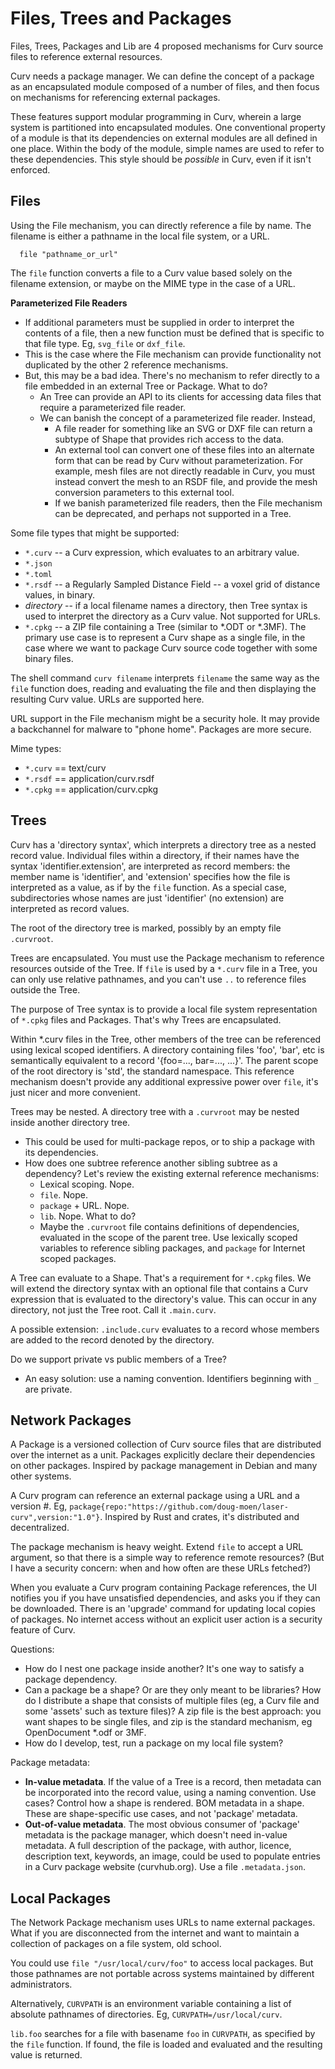 # Files, Trees and Packages

Files, Trees, Packages and Lib are 4 proposed mechanisms for Curv source files
to reference external resources.

Curv needs a package manager. We can define the concept of a package as an
encapsulated module composed of a number of files, and then focus on mechanisms
for referencing external packages.

These features support modular programming in Curv, wherein a large system is
partitioned into encapsulated modules. One conventional property of a module is
that its dependencies on external modules are all defined in one place. Within
the body of the module, simple names are used to refer to these dependencies.
This style should be *possible* in Curv, even if it isn't enforced.

## Files

Using the File mechanism, you can directly reference a file by name.
The filename is either a pathname in the local file system, or a URL.
```
  file "pathname_or_url"
```

The `file` function converts a file to a Curv value based solely on the filename
extension, or maybe on the MIME type in the case of a URL.

**Parameterized File Readers**
* If additional parameters must be supplied in order to interpret the contents
  of a file, then a new function must be defined that is specific to that file
  type. Eg, `svg_file` or `dxf_file`.
* This is the case where the File mechanism can provide functionality not
  duplicated by the other 2 reference mechanisms.
* But, this may be a bad idea. There's no mechanism to refer directly to a file
  embedded in an external Tree or Package. What to do?
  * An Tree can provide an API to its clients for accessing data files that
    require a parameterized file reader.
  * We can banish the concept of a parameterized file reader. Instead,
    * A file reader for something like an SVG or DXF file can return a subtype
      of Shape that provides rich access to the data.
    * An external tool can convert one of these files into an alternate form
      that can be read by Curv without parameterization. For example,
      mesh files are not directly readable in Curv, you must instead convert
      the mesh to an RSDF file, and provide the mesh conversion parameters
      to this external tool.
    * If we banish parameterized file readers, then the File mechanism can
      be deprecated, and perhaps not supported in a Tree.

Some file types that might be supported:
* `*.curv` -- a Curv expression, which evaluates to an arbitrary value.
* `*.json`
* `*.toml`
* `*.rsdf` -- a Regularly Sampled Distance Field -- a voxel grid of distance
  values, in binary.
* *directory* -- if a local filename names a directory, then Tree syntax is
  used to interpret the directory as a Curv value. Not supported for URLs.
* `*.cpkg` -- a ZIP file containing a Tree (similar to *.ODT or *.3MF). The
  primary use case is to represent a Curv shape as a single file, in the case
  where we want to package Curv source code together with some binary files.

The shell command `curv filename` interprets `filename` the same way as the
`file` function does, reading and evaluating the file and then displaying the
resulting Curv value. URLs are supported here.

URL support in the File mechanism might be a security hole. It may provide a
backchannel for malware to "phone home". Packages are more secure.

Mime types:
* `*.curv` == text/curv
* `*.rsdf` == application/curv.rsdf
* `*.cpkg` == application/curv.cpkg

## Trees

Curv has a 'directory syntax', which interprets a directory tree as a nested
record value. Individual files within a directory, if their names have the
syntax 'identifier.extension', are interpreted as record members: the member
name is 'identifier', and 'extension' specifies how the file is interpreted as
a value, as if by the `file` function. As a special case, subdirectories whose
names are just 'identifier' (no extension) are interpreted as record values.

The root of the directory tree is marked, possibly by an empty file `.curvroot`.

Trees are encapsulated. You must use the Package mechanism to reference
resources outside of the Tree. If `file` is used by a `*.curv` file in a Tree,
you can only use relative pathnames, and you can't use `..` to reference files
outside the Tree.

The purpose of Tree syntax is to provide a local file system representation
of `*.cpkg` files and Packages. That's why Trees are encapsulated.

Within *.curv files in the Tree, other members of the tree can be referenced
using lexical scoped identifiers. A directory containing files 'foo', 'bar', etc
is semantically equivalent to a record '{foo=..., bar=..., ...}'. The parent
scope of the root directory is 'std', the standard namespace. This reference
mechanism doesn't provide any additional expressive power over `file`, it's just
nicer and more convenient.

Trees may be nested. A directory tree with a `.curvroot` may be nested inside
another directory tree.
* This could be used for multi-package repos, or to ship a package with its
  dependencies.
* How does one subtree reference another sibling subtree as a dependency?
  Let's review the existing external reference mechanisms:
  * Lexical scoping. Nope.
  * `file`. Nope.
  * `package` + URL. Nope.
  * `lib`. Nope.
  What to do?
  * Maybe the `.curvroot` file contains definitions of dependencies,
    evaluated in the scope of the parent tree. Use lexically scoped variables
    to reference sibling packages, and `package` for Internet scoped packages.

A Tree can evaluate to a Shape. That's a requirement for `*.cpkg` files.
We will extend the directory syntax with an optional file that contains a Curv
expression that is evaluated to the directory's value. This can occur in any
directory, not just the Tree root. Call it `.main.curv`.

A possible extension: `.include.curv` evaluates to a record whose members are
added to the record denoted by the directory.

Do we support private vs public members of a Tree?
* An easy solution: use a naming convention. Identifiers beginning with `_`
  are private.

## Network Packages

A Package is a versioned collection of Curv source files that are distributed
over the internet as a unit. Packages explicitly declare their dependencies on
other packages. Inspired by package management in Debian and many other systems.

A Curv program can reference an external package using a URL and a version #.
Eg, `package{repo:"https://github.com/doug-moen/laser-curv",version:"1.0"}`.
Inspired by Rust and crates, it's distributed and decentralized.

The package mechanism is heavy weight. Extend `file` to accept a URL
argument, so that there is a simple way to reference remote resources?
(But I have a security concern: when and how often are these URLs fetched?)

When you evaluate a Curv program containing Package references, the UI
notifies you if you have unsatisfied dependencies, and asks you if they can
be downloaded. There is an 'upgrade' command for updating local copies of
packages. No internet access without an explicit user action is a security
feature of Curv.

Questions:
* How do I nest one package inside another? It's one way to satisfy a package
  dependency.
* Can a package be a shape? Or are they only meant to be libraries?
  How do I distribute a shape that consists of multiple files (eg, a Curv
  file and some 'assets' such as texture files)? A zip file is the
  best approach: you want shapes to be single files, and zip is the standard
  mechanism, eg OpenDocument *.odf or 3MF.
* How do I develop, test, run a package on my local file system?

Package metadata:
* **In-value metadata**. If the value of a Tree is a record, then metadata
  can be incorporated into the record value, using a naming convention.
  Use cases? Control how a shape is rendered. BOM metadata in a shape.
  These are shape-specific use cases, and not 'package' metadata.
* **Out-of-value metadata**. The most obvious consumer of 'package' metadata is
  the package manager, which doesn't need in-value metadata. A full description
  of the package, with author, licence, description text, keywords, an image,
  could be used to populate entries in a Curv package website (curvhub.org).
  Use a file `.metadata.json`.

## Local Packages

The Network Package mechanism uses URLs to name external packages.
What if you are disconnected from the internet and want to maintain a collection
of packages on a file system, old school.

You could use `file "/usr/local/curv/foo"` to access local packages.
But those pathnames are not portable across systems maintained by different
administrators.

Alternatively, `CURVPATH` is an environment variable containing a list of
absolute pathnames of directories. Eg, `CURVPATH=/usr/local/curv`.

`lib.foo` searches for a file with basename `foo` in `CURVPATH`, as specified
by the `file` function. If found, the file is loaded and evaluated and the
resulting value is returned.
